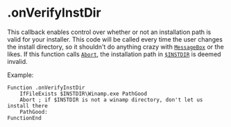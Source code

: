 # .onVerifyInstDir

This callback enables control over whether or not an installation path is valid for your installer. This code will be called every time the user changes the install directory, so it shouldn't do anything crazy with [`MessageBox`][1] or the likes. If this function calls [`Abort`][2], the installation path in [`$INSTDIR`][3] is deemed invalid.

Example:

    Function .onVerifyInstDir
        IfFileExists $INSTDIR\Winamp.exe PathGood
        Abort ; if $INSTDIR is not a winamp directory, don't let us install there
        PathGood:
    FunctionEnd

[1]: ../Reference/Commands/MessageBox.md
[2]: ../Reference/Commands/Abort.md
[3]: ../Variables/INSTDIR.md
